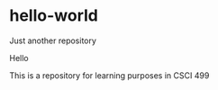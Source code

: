 # hello-world
Just another repository

Hello

This is a repository for learning purposes in CSCI 499
